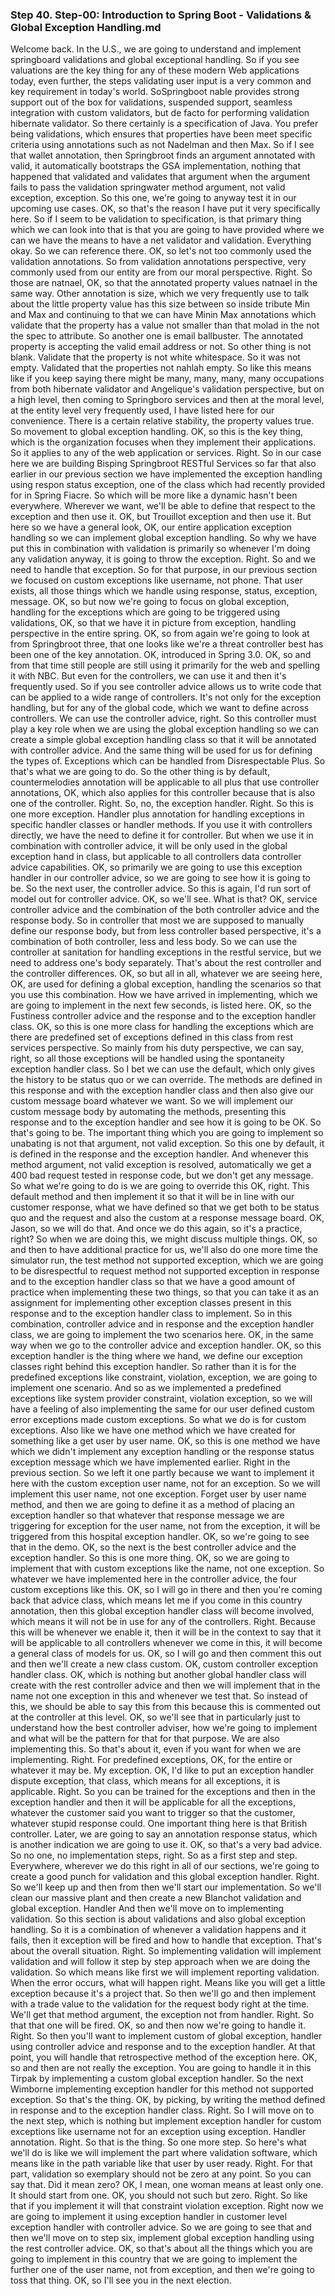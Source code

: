 ### Step 40. Step-00: Introduction to Spring Boot - Validations & Global Exception Handling.md

Welcome back. In the U.S., we are going to understand and implement springboard validations and global exceptional handling. So if you see valuations are the key thing for any of these modern Web applications today, even further, the steps validating user input is a very common and key requirement in today's world. SoSpringboot nable provides strong support out of the box for validations, suspended support, seamless integration with custom validators, but de facto for performing validation hibernate validator. So there certainly is a specification of Java. You prefer being validations, which ensures that properties have been meet specific criteria using annotations such as not Nadelman and then Max. So if I see that wallet annotation, then Springbroot finds an argument annotated with valid, it automatically bootstraps the GSA implementation, nothing that happened that validated and validates that argument when the argument fails to pass the validation springwater method argument, not valid exception, exception. So this one, we're going to anyway test it in our upcoming use cases. OK, so that's the reason I have put it very specifically here. So if I seem to be validation to specification, is that primary thing which we can look into that is that you are going to have provided where we can we have the means to have a net validator and validation. Everything okay. So we can reference there. OK, so let's not too commonly used the validation annotations. So from validation annotations perspective, very commonly used from our entity are from our moral perspective. Right. So those are natnael, OK, so that the annotated property values natnael in the same way. Other annotation is size, which we very frequently use to talk about the little property value has this size between so inside tribute Min and Max and continuing to that we can have Minin Max annotations which validate that the property has a value not smaller than that molad in the not the spec to attribute. So another one is email ballbuster. The annotated property is accepting the valid email address or not. So other thing is not blank. Validate that the property is not white whitespace. So it was not empty. Validated that the properties not nahlah empty. So like this means like if you keep saying there might be many, many, many, many occupations from both hibernate validator and Angelique's validation perspective, but on a high level, then coming to Springboro services and then at the moral level, at the entity level very frequently used, I have listed here for our convenience. There is a certain relative stability, the property values true. So movement to global exception handling. OK, so this is the key thing, which is the organization focuses when they implement their applications. So it applies to any of the web application or services. Right. So in our case here we are building Bisping Springbroot RESTful Services so far that also earlier in our previous section we have implemented the exception handling using respon status exception, one of the class which had recently provided for in Spring Fiacre. So which will be more like a dynamic hasn't been everywhere. Wherever we want, we'll be able to define that respect to the exception and then use it. OK, but Trouillot exception and then use it. But here so we have a general look, OK, our entire application exception handling so we can implement global exception handling. So why we have put this in combination with validation is primarily so whenever I'm doing any validation anyway, it is going to throw the exception. Right. So and we need to handle that exception. So for that purpose, in our previous section we focused on custom exceptions like username, not phone. That user exists, all those things which we handle using response, status, exception, message. OK, so but now we're going to focus on global exception, handling for the exceptions which are going to be triggered using validations, OK, so that we have it in picture from exception, handling perspective in the entire spring. OK, so from again we're going to look at from Springbroot three, that one looks like we're a threat controller best has been one of the key annotation. OK, introduced in Spring 3.0. OK, so and from that time still people are still using it primarily for the web and spelling it with NBC. But even for the controllers, we can use it and then it's frequently used. So if you see controller advice allows us to write code that can be applied to a wide range of controllers. It's not only for the exception handling, but for any of the global code, which we want to define across controllers. We can use the controller advice, right. So this controller must play a key role when we are using the global exception handling so we can create a simple global exception handling class so that it will be annotated with controller advice. And the same thing will be used for us for defining the types of. Exceptions which can be handled from Disrespectable Plus. So that's what we are going to do. So the other thing is by default, countermelodies annotation will be applicable to all plus that use controller annotations, OK, which also applies for this controller because that is also one of the controller. Right. So, no, the exception handler. Right. So this is one more exception. Handler plus annotation for handling exceptions in specific handler classes or handler methods. If you use it with controllers directly, we have the need to define it for controller. But when we use it in combination with controller advice, it will be only used in the global exception hand in class, but applicable to all controllers data controller advice capabilities. OK, so primarily we are going to use this exception handler in our controller advice, so we are going to see how it is going to be. So the next user, the controller advice. So this is again, I'd run sort of model out for controller advice. OK, so we'll see. What is that? OK, service controller advice and the combination of the both controller advice and the response body. So in controller that most we are supposed to manually define our response body, but from less controller based perspective, it's a combination of both controller, less and less body. So we can use the controller at sanitation for handling exceptions in the restful service, but we need to address one's body separately. That's about the rest controller and the controller differences. OK, so but all in all, whatever we are seeing here, OK, are used for defining a global exception, handling the scenarios so that you use this combination. How we have arrived in implementing, which we are going to implement in the next few seconds, is listed here. OK, so the Fustiness controller advice and the response and to the exception handler class. OK, so this is one more class for handling the exceptions which are there are predefined set of exceptions defined in this class from rest services perspective. So mainly from his duty perspective, we can say, right, so all those exceptions will be handled using the spontaneity exception handler class. So I bet we can use the default, which only gives the history to be status quo or we can override. The methods are defined in this response and with the exception handler class and then also give our custom message board whatever we want. So we will implement our custom message body by automating the methods, presenting this response and to the exception handler and see how it is going to be OK. So that's going to be. The important thing which you are going to implement so unabating is not that argument, not valid exception. So this one by default, it is defined in the response and the exception handler. And whenever this method argument, not valid exception is resolved, automatically we get a 400 bad request tested in response code, but we don't get any message. So what we're going to do is we are going to override this OK, right. This default method and then implement it so that it will be in line with our customer response, what we have defined so that we get both to be status quo and the request and also the custom at a response message board. OK, Jason, so we will do that. And once we do this again, so it's a practice, right? So when we are doing this, we might discuss multiple things. OK, so and then to have additional practice for us, we'll also do one more time the simulator run, the test method not supported exception, which we are going to be disrespectful to request method not supported exception in response and to the exception handler class so that we have a good amount of practice when implementing these two things, so that you can take it as an assignment for implementing other exception classes present in this response and to the exception handler class to implement. So in this combination, controller advice and in response and the exception handler class, we are going to implement the two scenarios here. OK, in the same way when we go to the controller advice and exception handler. OK, so this exception handler is the thing where we hand, we define our exception classes right behind this exception handler. So rather than it is for the predefined exceptions like constraint, violation, exception, we are going to implement one scenario. And so as we implemented a predefined exceptions like system provider constraint, violation exception, so we will have a feeling of also implementing the same for our user defined custom error exceptions made custom exceptions. So what we do is for custom exceptions. Also like we have one method which we have created for something like a get user by user name. OK, so this is one method we have which we didn't implement any exception handling or the response status exception message which we have implemented earlier. Right in the previous section. So we left it one partly because we want to implement it here with the custom exception user name, not for an exception. So we will implement this user name, not one exception. Forget user by user name method, and then we are going to define it as a method of placing an exception handler so that whatever that response message we are triggering for exception for the user name, not from the exception, it will be triggered from this hospital exception handler. OK, so we're going to see that in the demo. OK, so the next is the best controller advice and the exception handler. So this is one more thing. OK, so we are going to implement that with custom exceptions like the name, not one exception. So whatever we have implemented here in the controller advice, the four custom exceptions like this. OK, so I will go in there and then you're coming back that advice class, which means let me if you come in this country annotation, then this global exception handler class will become involved, which means it will not be in use for any of the controllers. Right. Because this will be whenever we enable it, then it will be in the context to say that it will be applicable to all controllers whenever we come in this, it will become a general class of models for us. OK, so I will go and then comment this out and then we'll create a new class custom. OK, custom controller exception handler class. OK, which is nothing but another global handler class will create with the rest controller advice and then we will implement that in the name not one exception in this and whenever we test that. So instead of this, we should be able to say this from this because this is commented out at the controller at this level. OK, so we'll see that in particularly just to understand how the best controller adviser, how we're going to implement and what will be the pattern for that for that purpose. We are also implementing this. So that's about it, even if you want for when we are implementing. Right. For predefined exceptions, OK, for the entire or whatever it may be. My exception. OK, I'd like to put an exception handler dispute exception, that class, which means for all exceptions, it is applicable. Right. So you can be trained for the exceptions and then in the exception handler and then it will be applicable for all the exceptions, whatever the customer said you want to trigger so that the customer, whatever stupid response could. One important thing here is that British controller. Later, we are going to say an annotation response status, which is another indication we are going to use it. OK, so that's a very bad advice. So no one, no implementation steps, right. So as a first step and step. Everywhere, wherever we do this right in all of our sections, we're going to create a good punch for validation and this global exception handler. Right. So we'll keep up and then from then we'll start our implementation. So we'll clean our massive plant and then create a new Blanchot validation and global exception. Handler And then we'll move on to implementing validation. So this section is about validations and also global exception handling. So it is a combination of whenever a validation happens and it fails, then it exception will be fired and how to handle that exception. That's about the overall situation. Right. So implementing validation will implement validation and will follow it step by step approach when we are doing the validation. So which means like first we will implement reporting validation. When the error occurs, what will happen right. Means like you will get a little exception because it's a project that. So then we'll go and then implement with a trade value to the validation for the request body right at the time. We'll get that method argument, the exception not from handler. Right. So that that one will be fired. OK, so and then now we're going to handle it. Right. So then you'll want to implement custom of global exception, handler using controller advice and response and to the exception handler. At that point, you will handle that retrospective method of the exception here. OK, so and then are not really the exception. You are going to handle it in this Tirpak by implementing a custom global exception handler. So the next Wimborne implementing exception handler for this method not supported exception. So that's the thing. OK, by picking, by writing the method defined in response and to the exception handler class. Right. So I will move on to the next step, which is nothing but implement exception handler for custom exceptions like username not for an exception using exception. Handler annotation. Right. So that is the thing. So one more step. So here's what we'll do is like we will implement the part where validation software, which means like in the path variable like that user by user ready. Right. For that part, validation so exemplary should not be zero at any point. So you can say that. Did it mean zero? OK, I mean, one woman means at least only one. It should start from one. OK, you should not such but zero. Right. So like that if you implement it will that constraint violation exception. Right now we are going to implement it using exception handler in customer level exception handler with controller advice. So we are going to see that and then we'll move on to step six, implement global exception handling using the rest controller advice. OK, so that's about all the things which you are going to implement in this country that we are going to implement the further one of the user name, not from exception, and then we're going to toss that thing. OK, so I'll see you in the next election. 
